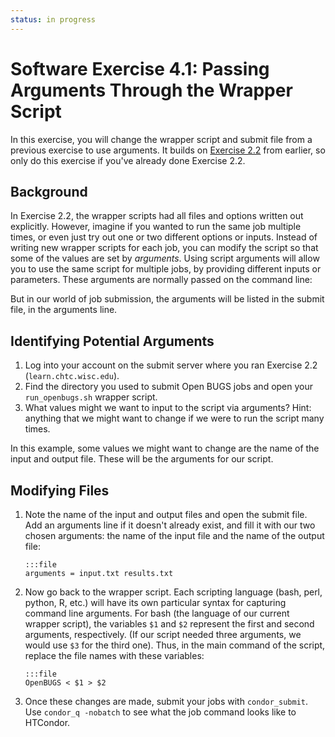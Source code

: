 ```yaml
---
status: in progress
---
```


<style type="text/css"> pre em { font-style: normal; background-color: yellow; } pre strong { font-style: normal; font-weight: bold; color: #008; } </style>

Software Exercise 4.1: Passing Arguments Through the Wrapper Script
===================================================

In this exercise, you will change the wrapper script and submit file from a previous exercise to use arguments. It builds on [Exercise 2.2](/materials/sw/part2-ex2-prepackaged) from earlier, so only do this exercise if you've already done Exercise 2.2.

Background
----------

In Exercise 2.2, the wrapper scripts had all files and options written out explicitly. However, imagine if you wanted to run the same job multiple times, or even just try out one or two different options or inputs. Instead of writing new wrapper scripts for each job, you can modify the script so that some of the values are set by *arguments*. Using script arguments will allow you to use the same script for multiple jobs, by providing different inputs or parameters. These arguments are normally passed on the command line:

But in our world of job submission, the arguments will be listed in the submit file, in the arguments line.

Identifying Potential Arguments
-------------------------------

1.  Log into your account on the submit server where you ran Exercise 2.2 (`learn.chtc.wisc.edu`).
1.  Find the directory you used to submit Open BUGS jobs and open your `run_openbugs.sh` wrapper script.
1.  What values might we want to input to the script via arguments? Hint: anything that we might want to change if we were to run the script many times.

In this example, some values we might want to change are the name of the input and output file. These will be the arguments for our script.

Modifying Files
---------------

1.  Note the name of the input and output files and open the submit file. Add an arguments line if it doesn't already exist, and fill it with our two chosen arguments: the name of the input file and the name of the output file: 

        :::file
		arguments = input.txt results.txt

1.  Now go back to the wrapper script. Each scripting language (bash, perl, python, R, etc.) will have its own particular syntax for capturing command line arguments. For bash (the language of our current wrapper script), the variables `$1` and `$2` represent  the first and second arguments, respectively. (If our script needed three arguments, we would use `$3` for the third one). Thus, in  the main command of the script, replace the file names with these variables: 

		:::file
		OpenBUGS < $1 > $2

1.  Once these changes are made, submit your jobs with `condor_submit`. Use `condor_q -nobatch` to see what the job command looks like to HTCondor.
